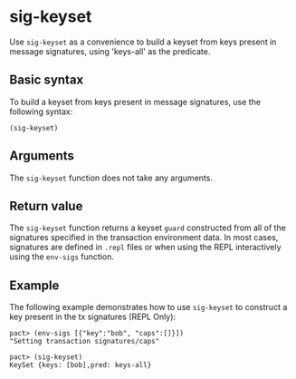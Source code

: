 # sig-keyset

Use `sig-keyset` as a convenience to build a keyset from keys present in message signatures, using 'keys-all' as the predicate.

## Basic syntax

To build a keyset from keys present in message signatures, use the following syntax:

```pact
(sig-keyset)
```

## Arguments

The `sig-keyset` function does not take any arguments.

## Return value

The `sig-keyset` function returns a keyset `guard` constructed from all of the signatures specified in the transaction environment data. 
In most cases, signatures are defined in `.repl` files or when using the REPL interactively using the `env-sigs` function.

## Example

The following example demonstrates how to use `sig-keyset` to construct a key present in the tx signatures (REPL Only):

```pact
pact> (env-sigs [{"key":"bob", "caps":[]}])
"Setting transaction signatures/caps"

pact> (sig-keyset)
KeySet {keys: [bob],pred: keys-all}
```
